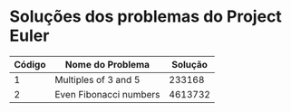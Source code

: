 # Soluções dos problemas do Project Euler

|Código|Nome do Problema      |Solução|
|------|----------------      |-------|
|1     |Multiples of 3 and 5  |233168 |
|2     |Even Fibonacci numbers|4613732| 

